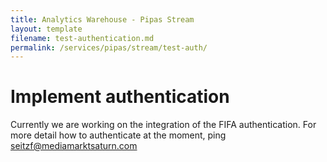 ```yaml
---
title: Analytics Warehouse - Pipas Stream
layout: template
filename: test-authentication.md
permalink: /services/pipas/stream/test-auth/
--- 
```

# Implement authentication
Currently we are working on the integration of the FIFA authentication. For more detail how to authenticate at the moment, ping seitzf@mediamarktsaturn.com